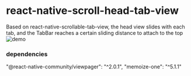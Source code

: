 # react-native-scroll-head-tab-view
Based on react-native-scrollable-tab-view, the head view slides with each tab, and the TabBar reaches a certain sliding distance to attach to the top
![demo](https://i.postimg.cc/vZbK17d8/ezgif-7-117c0884083a-1.gif)

### dependencies
"@react-native-community/viewpager": "^2.0.1",
"memoize-one": "^5.1.1"
